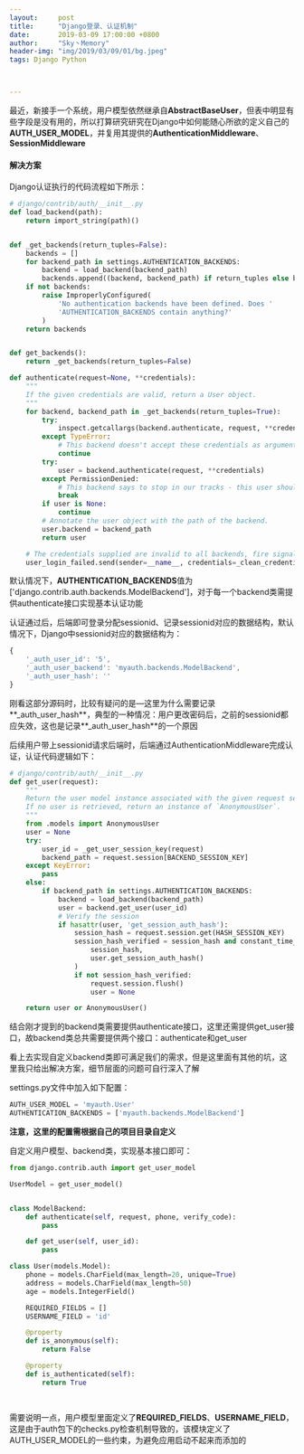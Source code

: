 ```yaml
---
layout:     post
title:      "Django登录、认证机制"
date:       2019-03-09 17:00:00 +0800
author:     "Sky丶Memory"
header-img: "img/2019/03/09/01/bg.jpeg"
tags: Django Python



---
```


最近，新接手一个系统，用户模型依然继承自**AbstractBaseUser**，但表中明显有些字段是没有用的，所以打算研究研究在Django中如何能随心所欲的定义自己的**AUTH_USER_MODEL**，并复用其提供的**AuthenticationMiddleware**、**SessionMiddleware**

#### 解决方案

Django认证执行的代码流程如下所示：

```python
# django/contrib/auth/__init__.py
def load_backend(path):
    return import_string(path)()


def _get_backends(return_tuples=False):
    backends = []
    for backend_path in settings.AUTHENTICATION_BACKENDS:
        backend = load_backend(backend_path)
        backends.append((backend, backend_path) if return_tuples else backend)
    if not backends:
        raise ImproperlyConfigured(
            'No authentication backends have been defined. Does '
            'AUTHENTICATION_BACKENDS contain anything?'
        )
    return backends


def get_backends():
    return _get_backends(return_tuples=False)

def authenticate(request=None, **credentials):
    """
    If the given credentials are valid, return a User object.
    """
    for backend, backend_path in _get_backends(return_tuples=True):
        try:
            inspect.getcallargs(backend.authenticate, request, **credentials)
        except TypeError:
            # This backend doesn't accept these credentials as arguments. Try the next one.
            continue
        try:
            user = backend.authenticate(request, **credentials)
        except PermissionDenied:
            # This backend says to stop in our tracks - this user should not be allowed in at all.
            break
        if user is None:
            continue
        # Annotate the user object with the path of the backend.
        user.backend = backend_path
        return user

    # The credentials supplied are invalid to all backends, fire signal
    user_login_failed.send(sender=__name__, credentials=_clean_credentials(credentials), request=request)
```

默认情况下，**AUTHENTICATION_BACKENDS**值为['django.contrib.auth.backends.ModelBackend']，对于每一个backend类需提供authenticate接口实现基本认证功能

认证通过后，后端即可登录分配sessionid、记录sessionid对应的数据结构，默认情况下，Django中sessionid对应的数据结构为：

```javascript
{
    '_auth_user_id': '5',
    '_auth_user_backend': 'myauth.backends.ModelBackend',
    '_auth_user_hash': ''
}
```

刚看这部分源码时，比较有疑问的是—这里为什么需要记录**_auth_user_hash**，典型的一种情况：用户更改密码后，之前的sessionid都应失效，这也是记录**_auth_user_hash**的一个原因

后续用户带上sessionid请求后端时，后端通过AuthenticationMiddleware完成认证，认证代码逻辑如下：

```python
# django/contrib/auth/__init__.py
def get_user(request):
    """
    Return the user model instance associated with the given request session.
    If no user is retrieved, return an instance of `AnonymousUser`.
    """
    from .models import AnonymousUser
    user = None
    try:
        user_id = _get_user_session_key(request)
        backend_path = request.session[BACKEND_SESSION_KEY]
    except KeyError:
        pass
    else:
        if backend_path in settings.AUTHENTICATION_BACKENDS:
            backend = load_backend(backend_path)
            user = backend.get_user(user_id)
            # Verify the session
            if hasattr(user, 'get_session_auth_hash'):
                session_hash = request.session.get(HASH_SESSION_KEY)
                session_hash_verified = session_hash and constant_time_compare(
                    session_hash,
                    user.get_session_auth_hash()
                )
                if not session_hash_verified:
                    request.session.flush()
                    user = None

    return user or AnonymousUser()

```

结合刚才提到的backend类需要提供authenticate接口，这里还需提供get_user接口，故backend类总共需要提供两个接口：authenticate和get_user

看上去实现自定义backend类即可满足我们的需求，但是这里面有其他的坑，这里我只给出解决方案，细节层面的问题可自行深入了解

settings.py文件中加入如下配置：

```python
AUTH_USER_MODEL = 'myauth.User'
AUTHENTICATION_BACKENDS = ['myauth.backends.ModelBackend']
```

**注意，这里的配置需根据自己的项目目录自定义**

自定义用户模型、backend类，实现基本接口即可：

```python
from django.contrib.auth import get_user_model

UserModel = get_user_model()


class ModelBackend:
    def authenticate(self, request, phone, verify_code):
        pass

    def get_user(self, user_id):
        pass

class User(models.Model):
    phone = models.CharField(max_length=20, unique=True)
    address = models.CharField(max_length=50)
    age = models.IntegerField()

    REQUIRED_FIELDS = []
    USERNAME_FIELD = 'id'

    @property
    def is_anonymous(self):
        return False

    @property
    def is_authenticated(self):
        return True
 
 
```

需要说明一点，用户模型里面定义了**REQUIRED_FIELDS**、**USERNAME_FIELD**，这是由于auth包下的checks.py检查机制导致的，该模块定义了AUTH_USER_MODEL的一些约束，为避免应用启动不起来而添加的

